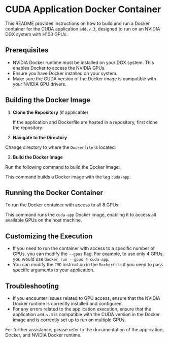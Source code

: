 # CUDA Application Docker Container

This README provides instructions on how to build and run a Docker container for the CUDA application `add.v.3`, designed to run on an NVIDIA DGX system with H100 GPUs.

## Prerequisites

- NVIDIA Docker runtime must be installed on your DGX system. This enables Docker to access the NVIDIA GPUs.
- Ensure you have Docker installed on your system.
- Make sure the CUDA version of the Docker image is compatible with your NVIDIA GPU drivers.

## Building the Docker Image

1. **Clone the Repository** (if applicable)

   If the application and Dockerfile are hosted in a repository, first clone the repository:

2. **Navigate to the Directory**

Change directory to where the `Dockerfile` is located:

3. **Build the Docker Image**

Run the following command to build the Docker image:

This command builds a Docker image with the tag `cuda-app`.

## Running the Docker Container

To run the Docker container with access to all 8 GPUs:

This command runs the `cuda-app` Docker image, enabling it to access all available GPUs on the host machine.

## Customizing the Execution

- If you need to run the container with access to a specific number of GPUs, you can modify the `--gpus` flag. For example, to use only 4 GPUs, you would use `docker run --gpus 4 cuda-app`.
- You can modify the `CMD` instruction in the `Dockerfile` if you need to pass specific arguments to your application.

## Troubleshooting

- If you encounter issues related to GPU access, ensure that the NVIDIA Docker runtime is correctly installed and configured.
- For any errors related to the application execution, ensure that the application `add.v.3` is compatible with the CUDA version in the Docker image and is correctly set up to run on multiple GPUs.

For further assistance, please refer to the documentation of the application, Docker, and NVIDIA Docker runtime.

